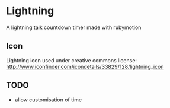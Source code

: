 # Lightning

A lightning talk countdown timer made with rubymotion

## Icon

Lightning icon used under creative commons license: http://www.iconfinder.com/icondetails/33829/128/lightning_icon

## TODO

* allow customisation of time


